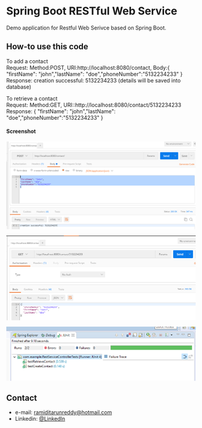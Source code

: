Spring Boot RESTful Web Service  
==============================
Demo application for Restful Web Serivce based on Spring Boot.

## How-to use this code

To add a contact <br /> 
Request: Method:POST, URI:http://localhost:8080/contact, Body:{ "firstName": "john","lastName": "doe","phoneNumber":"5132234233" }<br /> 
Response: creation successful: 5132234233 (details will be saved into database)<br /> 

To retrieve a contact <br /> 
Request: Method:GET, URI::http://localhost:8080/contact/5132234233 <br /> 
Response: { "firstName": "john","lastName": "doe","phoneNumber":"5132234233" } <br /> 

#### Screenshot
![Screenshot software](https://github.com/ramidi45/Spring-Boot-Rest-WebService-MySql/blob/master/post.PNG "rest webservice post")

![Screenshot software](https://github.com/ramidi45/Spring-Boot-Rest-WebService-MySql/blob/master/get.PNG "rest webservice get")

![Screenshot software](https://github.com/ramidi45/Spring-Boot-Rest-WebService-MySql/blob/master/testcases.PNG "unit testing webservice")


## Contact
* e-mail: ramiditarunreddy@hotmail.com
* Linkedin: [@LinkedIn](https://www.linkedin.com/in/tarun-reddy-ramidi-66a002104 "Tarun Reddy on LinkedIn")


